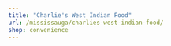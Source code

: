 ```yaml
---
title: "Charlie's West Indian Food"
url: /mississauga/charlies-west-indian-food/
shop: convenience
---
```

